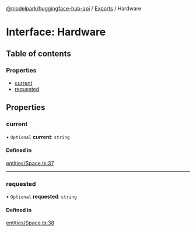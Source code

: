 [@modelpark/huggingface-hub-api](../README.md) / [Exports](../modules.md) / Hardware

# Interface: Hardware

## Table of contents

### Properties

- [current](Hardware.md#current)
- [requested](Hardware.md#requested)

## Properties

### current

• `Optional` **current**: `string`

#### Defined in

[entities/Space.ts:37](https://github.com/model-park/huggingface-hub-api/blob/ddc4144/src/entities/Space.ts#L37)

___

### requested

• `Optional` **requested**: `string`

#### Defined in

[entities/Space.ts:38](https://github.com/model-park/huggingface-hub-api/blob/ddc4144/src/entities/Space.ts#L38)
